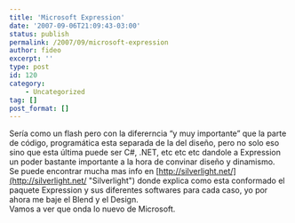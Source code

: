 ```yaml
---
title: 'Microsoft Expression'
date: '2007-09-06T21:09:43-03:00'
status: publish
permalink: /2007/09/microsoft-expression
author: fideo
excerpt: ''
type: post
id: 120
category:
    - Uncategorized
tag: []
post_format: []
---
```

Sería como un flash pero con la difererncia “y muy importante” que la parte de código, programática esta separada de la del diseño, pero no solo eso sino que esta última puede ser C#, .NET, etc etc etc dandole a Expression un poder bastante importante a la hora de convinar diseño y dinamismo.  
Se puede encontrar mucha mas info en [http://silverlight.net/](http://silverlight.net/ "Silverlight") donde explica como esta conformado el paquete Expression y sus diferentes softwares para cada caso, yo por ahora me baje el Blend y el Design.  
Vamos a ver que onda lo nuevo de Microsoft.